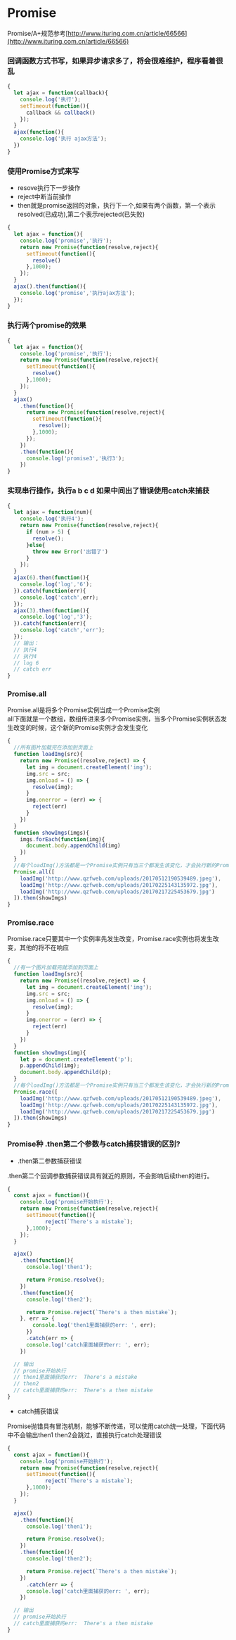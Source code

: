 # Promise

Promise/A+规范参考[http://www.ituring.com.cn/article/66566](http://www.ituring.com.cn/article/66566)

### 回调函数方式书写，如果异步请求多了，将会很难维护，程序看着很乱

```javascript
{
  let ajax = function(callback){
    console.log('执行');
    setTimeout(function(){
      callback && callback()
    });
  }
  ajax(function(){
    console.log('执行 ajax方法');
  })
}
```

### 使用Promise方式来写

* resove执行下一步操作
* reject中断当前操作
* then就是promise返回的对象，执行下一个,如果有两个函数，第一个表示resolved(已成功),第二个表示rejected(已失败)

```javascript
{
  let ajax = function(){
    console.log('promise','执行');
    return new Promise(function(resolve,reject){
      setTimeout(function(){
        resolve()
      },1000);
    });
  }
  ajax().then(function(){
    console.log('promise','执行ajax方法');
  });
}
```

### 执行两个promise的效果

```javascript
{
  let ajax = function(){
    console.log('promise','执行');
    return new Promise(function(resolve,reject){
      setTimeout(function(){
        resolve()
      },1000);
    });
  }
  ajax()
    .then(function(){
      return new Promise(function(resolve,reject){
        setTimeout(function(){
          resolve();
        },1000);
      });
    })
    .then(function(){
      console.log('promise3','执行3');
    })
}
```

### 实现串行操作，执行a b c d 如果中间出了错误使用catch来捕获

```javascript
{
  let ajax = function(num){
    console.log('执行4');
    return new Promise(function(resolve,reject){
      if (num > 5) {
        resolve();
      }else{
        throw new Error('出错了')
      }
    });
  }
  ajax(6).then(function(){
    console.log('log','6');
  }).catch(function(err){
    console.log('catch',err);
  });
  ajax(3).then(function(){
    console.log('log','3');
  }).catch(function(err){
    console.log('catch','err');
  });
  // 输出：
  // 执行4
  // 执行4
  // log 6
  // catch err
}
```

### Promise.all

Promise.all是将多个Promise实例当成一个Promise实例  
all下面就是一个数组，数组传进来多个Promise实例，当多个Promise实例状态发生改变的时候，这个新的Promise实例才会发生变化
```javascript
{
  //所有图片加载完在添加到页面上
  function loadImg(src){
    return new Promise((resolve,reject) => {
      let img = document.createElement('img');
      img.src = src;
      img.onload = () => {
        resolve(img);
      }
      img.onerror = (err) => {
        reject(err)
      }
    })
  }
  function showImgs(imgs){
    imgs.forEach(function(img){
      document.body.appendChild(img)
    })
  }
  //每个loadImg()方法都是一个Promise实例只有当三个都发生该变化，才会执行新的Promise实例既Promise.all()
  Promise.all([
    loadImg('http://www.qzfweb.com/uploads/20170512190539489.jpeg'),
    loadImg('http://www.qzfweb.com/uploads/20170225143135972.jpg'),
    loadImg('http://www.qzfweb.com/uploads/20170217225453679.jpg')
  ]).then(showImgs)
}
```

### Promise.race

Promise.race只要其中一个实例率先发生改变，Promise.race实例也将发生改变，其他的将不在响应
```javascript
{
  //有一个图片加载完就添加到页面上
  function loadImg(src){
    return new Promise((resolve,reject) => {
      let img = document.createElement('img');
      img.src = src;
      img.onload = () => {
        resolve(img);
      }
      img.onerror = (err) => {
        reject(err)
      }
    })
  }
  function showImgs(img){
    let p = document.createElement('p');
    p.appendChild(img);
    document.body.appendChild(p);
  }
  //每个loadImg()方法都是一个Promise实例只有当三个都发生该变化，才会执行新的Promise实例既Promise.all()
  Promise.race([
    loadImg('http://www.qzfweb.com/uploads/20170512190539489.jpeg'),
    loadImg('http://www.qzfweb.com/uploads/20170225143135972.jpg'),
    loadImg('http://www.qzfweb.com/uploads/20170217225453679.jpg')
  ]).then(showImgs)
}

```

### Promise种 .then第二个参数与catch捕获错误的区别?

* .then第二参数捕获错误

.then第二个回调参数捕获错误具有就近的原则，不会影响后续then的进行。

```javascript
{
  const ajax = function(){
    console.log('promise开始执行');
    return new Promise(function(resolve,reject){
      setTimeout(function(){
		    reject(`There's a mistake`);
      },1000);
    });
  }

  ajax()
    .then(function(){
      console.log('then1');

      return Promise.resolve();
    })
    .then(function(){
      console.log('then2');

      return Promise.reject(`There's a then mistake`);
    }, err => {
	    console.log('then1里面捕获的err: ', err);
	  })
	  .catch(err => {
      console.log('catch里面捕获的err: ', err);
    })

  // 输出
  // promise开始执行
  // then1里面捕获的err:  There's a mistake
  // then2
  // catch里面捕获的err:  There's a then mistake
}
```

* catch捕获错误

Promise抛错具有冒泡机制，能够不断传递，可以使用catch统一处理，下面代码中不会输出then1 then2会跳过，直接执行catch处理错误

```javascript
{
  const ajax = function(){
    console.log('promise开始执行');
    return new Promise(function(resolve,reject){
      setTimeout(function(){
		    reject(`There's a mistake`);
      },1000);
    });
  }

  ajax()
    .then(function(){
      console.log('then1');

      return Promise.resolve();
    })
    .then(function(){
      console.log('then2');

      return Promise.reject(`There's a then mistake`);
    })
	  .catch(err => {
      console.log('catch里面捕获的err: ', err);
    })

  // 输出
  // promise开始执行
  // catch里面捕获的err:  There's a then mistake
}
```
